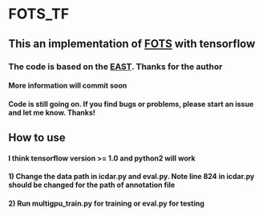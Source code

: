 # FOTS_TF
## This an implementation of [FOTS](https://arxiv.org/abs/1801.01671) with tensorflow
### The code is based on the [EAST](https://github.com/argman/EAST). Thanks for the author
#### More information will commit soon
#### Code is still going on. If you find bugs or problems, please start an issue and let me know. Thanks!
## How to use
#### I think tensorflow version >= 1.0 and python2 will work
#### 1) Change the data path in icdar.py and eval.py. Note line 824 in icdar.py should be changed for the path of annotation file
#### 2) Run multigpu_train.py for training or eval.py for testing
